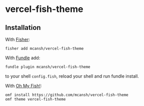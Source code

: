# vercel-fish-theme

## Installation

With [Fisher](https://github.com/jorgebucaran/fisher):

```fish
fisher add mcansh/vercel-fish-theme
```

With [Fundle](https://github.com/danhper/fundle) add:

```fish
fundle plugin mcansh/vercel-fish-theme
```

to your shell `config.fish`, reload your shell and run fundle install.


With [Oh My Fish!](https://github.com/oh-my-fish/oh-my-fish):

```fish
omf install https://github.com/mcansh/vercel-fish-theme
omf theme vercel-fish-theme
```

